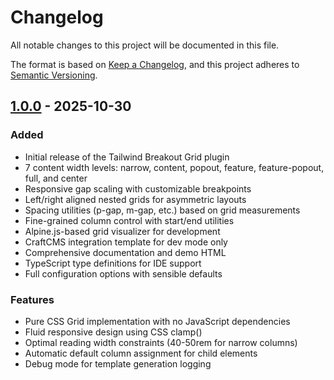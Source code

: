 # Changelog

All notable changes to this project will be documented in this file.

The format is based on [Keep a Changelog](https://keepachangelog.com/en/1.0.0/),
and this project adheres to [Semantic Versioning](https://semver.org/spec/v2.0.0.html).

## [1.0.0] - 2025-10-30

### Added

- Initial release of the Tailwind Breakout Grid plugin
- 7 content width levels: narrow, content, popout, feature, feature-popout, full, and center
- Responsive gap scaling with customizable breakpoints
- Left/right aligned nested grids for asymmetric layouts
- Spacing utilities (p-gap, m-gap, etc.) based on grid measurements
- Fine-grained column control with start/end utilities
- Alpine.js-based grid visualizer for development
- CraftCMS integration template for dev mode only
- Comprehensive documentation and demo HTML
- TypeScript type definitions for IDE support
- Full configuration options with sensible defaults

### Features

- Pure CSS Grid implementation with no JavaScript dependencies
- Fluid responsive design using CSS clamp()
- Optimal reading width constraints (40-50rem for narrow columns)
- Automatic default column assignment for child elements
- Debug mode for template generation logging

[1.0.0]: https://github.com/astuteo/tailwind-breakout-grid/releases/tag/v1.0.0
